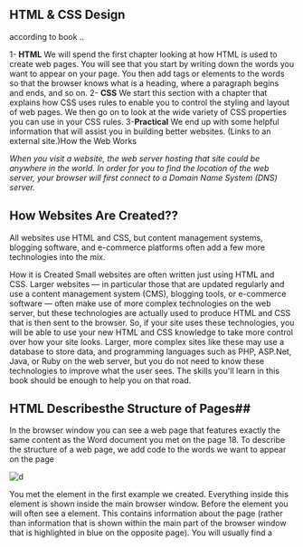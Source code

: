 ## HTML & CSS Design 

 according to book ..

1- **HTML**
 We will spend the first chapter looking at how HTML is used to create web pages. You will see that you start by writing down the words you want to appear on your page. You then add tags or elements to the words so that the browser knows what is a heading, where a paragraph begins and ends, and so on.
2- **CSS**
 We start this section with a chapter that explains how CSS uses rules to enable you to control the styling and layout of web pages. We then go on to look at the wide variety of CSS properties you can use in your CSS rules.
3-**Practical**
 We end up with some helpful information that will assist you in building better websites.
 (Links to an external site.)How the Web Works

*When you visit a website, the web server hosting that site could be anywhere in the world. In order for you to find the location of the web server, your browser will first connect to a Domain Name System (DNS) server.* 

## How Websites Are Created??
All websites use HTML and CSS, but content 
management systems, blogging software, and 
e-commerce platforms often add a few more 
technologies into the mix.

How it is Created
Small websites are often written 
just using HTML and CSS.
Larger websites — in particular 
those that are updated regularly 
and use a content management 
system (CMS), blogging tools, or 
e-commerce software — often 
make use of more complex 
technologies on the web server, 
but these technologies are 
actually used to produce HTML 
and CSS that is then sent to the 
browser. So, if your site uses 
these technologies, you will be 
able to use your new HTML and 
CSS knowledge to take more 
control over how your site looks.
Larger, more complex sites like 
these may use a database to 
store data, and programming 
languages such as PHP, ASP.Net, 
Java, or Ruby on the web server, 
but you do not need to know 
these technologies to improve 
what the user sees. The skills 
you'll learn in this book should be 
enough to help you on that road.

## HTML Describesthe Structure of Pages##

In the browser window you can see a web page that features exactly 
the same content as the Word document you met on the page 18. To 
describe the structure of a web page, we add code to the words we want 
to appear on the page

![d](https://th.bing.com/th/id/OIP._thupqJ1Rt8zmbVxcSDLNwHaEi?w=317&h=194&c=7&o=5&dpr=1.5&pid=1.7)

<body>
You met the <body> element 
in the first example we created. 
Everything inside this element is 
shown inside the main browser 
window.
<head>
Before the <body> element you 
will often see a <head> element. 
This contains information 
about the page (rather than 
information that is shown within 
the main part of the browser 
window that is highlighted in 
blue on the opposite page). 
You will usually find a <title>
element inside the <head>
element.
<title>
The contents of the <title>
element are either shown in the 
top of the browser, above where 
you usually type in the URL of 
the page you want to visit, or 
on the tab for that page (if your 
browser uses tabs to allow you 
to view multiple pages at the 
same time)


## summary
X HTML pages are text documents.
X HTML uses tags (characters that sit inside angled 
brackets) to give the information they surround special 
meaning.
X Tags are often referred to as elements.
X Tags usually come in pairs. The opening tag denotes 
the start of a piece of content; the closing tag denotes 
the end.
X Opening tags can carry attributes, which tell us more 
about the content of that element.
X Attributes require a name and a value.
X To learn HTML you need to know what tags are 
available for you to use, what they do, and where they 
can go.

## java
before you learn how to read and write the JavaScript language itself, you need to become familiar with some key concepts in computer programming. They will be covered in three sections:

A : What is a script and how do I create one? A script is a series of instructions that a computer can follow to achieve a goal.To write a script, you need to first state your goal and then list the tasks that need to be completed in order to achieve it.
B : How do computers fit in with the world around them? [COMPUTERS CREATE MODELS OF THE WORLD USING DATA. OBJECTS (THINGS) In computer programming, each physica l thing in the world can be represented as an object. Each object can have its own: • Properties • Events • Methods Events : There are common ways in which people interact with each type of object. For example, in a car a driver will typically use at least two pedals. The car has been designed to respond differently when the driver interacts with each of the different pedals: • The accelerator makes the car go faster • The brake slows it down , Similarly, programs are designed to do different things when users interact with the computer in different ways. For example, clicking on a contact link on a web page could bring up a contact form, and entering text into a search box may automatically trigger the search functionality.]
C : How do I write a script for a web page? It is best to keep JavaScript code in its own JavaScript file. JavaScript files are text files (like HTML pages and CSS style sheets), but they have the . j s extension. The HTML <script> element is used in HTML pages to tell the browser to load the JavaScript file (rather like the element can be used to load a CSS file). If you view the source code of the page in the browser, the JavaScript will not have changed the HTML, because the script works with the model of the web page that the browser has created.

Interactive Front-End Web Development

by JON DUCKETT

EXAMPLES OF JAVASCRIPT IN THE BROWSER Being able to change the content of an HTML page while it is loaded in the browser is very powerful.

SLIDESHOWS : Slideshows can display a number of different images (or other HTML content) within the same space on a given page. They can play automatically as a sequence, or users can click through the slides manually. They allow more content to be displayed within a limited amount of space.
FORMS : Validating forms (checking whether they have been filled in correctly) is important when information is supplied by users. JavaScript lets you alert the user if mistakes have been made. It can also perform sophisticated calculations based on any data entered and reveal the results to the user.
